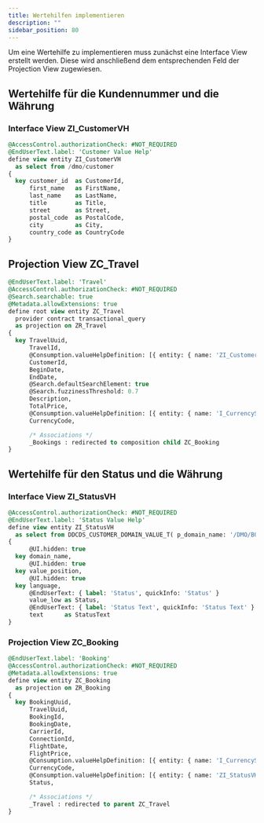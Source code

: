 ```yaml
---
title: Wertehilfen implementieren
description: ""
sidebar_position: 80
---
```


Um eine Wertehilfe zu implementieren muss zunächst eine Interface View erstellt werden. Diese wird anschließend dem entsprechenden Feld der Projection View zugewiesen.

## Wertehilfe für die Kundennummer und die Währung

### Interface View ZI_CustomerVH

```sql
@AccessControl.authorizationCheck: #NOT_REQUIRED
@EndUserText.label: 'Customer Value Help'
define view entity ZI_CustomerVH
  as select from /dmo/customer
{
  key customer_id  as CustomerId,
      first_name   as FirstName,
      last_name    as LastName,
      title        as Title,
      street       as Street,
      postal_code  as PostalCode,
      city         as City,
      country_code as CountryCode
}
```

## Projection View ZC_Travel

```sql
@EndUserText.label: 'Travel'
@AccessControl.authorizationCheck: #NOT_REQUIRED
@Search.searchable: true
@Metadata.allowExtensions: true
define root view entity ZC_Travel
  provider contract transactional_query
  as projection on ZR_Travel
{
  key TravelUuid,
      TravelId,
      @Consumption.valueHelpDefinition: [{ entity: { name: 'ZI_CustomerVH', element: 'CustomerId' } }]
      CustomerId,
      BeginDate,
      EndDate,
      @Search.defaultSearchElement: true
      @Search.fuzzinessThreshold: 0.7
      Description,
      TotalPrice,
      @Consumption.valueHelpDefinition: [{ entity: { name: 'I_CurrencyStdVH', element: 'Currency' } }]
      CurrencyCode,

      /* Associations */
      _Bookings : redirected to composition child ZC_Booking
}
```

## Wertehilfe für den Status und die Währung

### Interface View ZI_StatusVH

```sql
@AccessControl.authorizationCheck: #NOT_REQUIRED
@EndUserText.label: 'Status Value Help'
define view entity ZI_StatusVH
  as select from DDCDS_CUSTOMER_DOMAIN_VALUE_T( p_domain_name: '/DMO/BOOK_STATUS' )
{
      @UI.hidden: true
  key domain_name,
      @UI.hidden: true
  key value_position,
      @UI.hidden: true
  key language,
      @EndUserText: { label: 'Status', quickInfo: 'Status' }
      value_low as Status,
      @EndUserText: { label: 'Status Text', quickInfo: 'Status Text' }
      text      as StatusText
}
```

### Projection View ZC_Booking

```sql
@EndUserText.label: 'Booking'
@AccessControl.authorizationCheck: #NOT_REQUIRED
@Metadata.allowExtensions: true
define view entity ZC_Booking
  as projection on ZR_Booking
{
  key BookingUuid,
      TravelUuid,
      BookingId,
      BookingDate,
      CarrierId,
      ConnectionId,
      FlightDate,
      FlightPrice,
      @Consumption.valueHelpDefinition: [{ entity: { name: 'I_CurrencyStdVH', element: 'Currency' } }]
      CurrencyCode,
      @Consumption.valueHelpDefinition: [{ entity: { name: 'ZI_StatusVH', element: 'Status' } }]
      Status,

      /* Associations */
      _Travel : redirected to parent ZC_Travel
}
```
